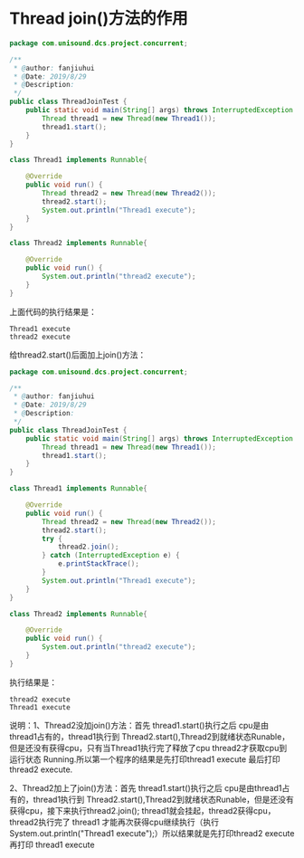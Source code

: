 # Thread join()方法的作用

```java
package com.unisound.dcs.project.concurrent;

/**
 * @author: fanjiuhui
 * @Date: 2019/8/29
 * @Description:
 */
public class ThreadJoinTest {
    public static void main(String[] args) throws InterruptedException {
        Thread thread1 = new Thread(new Thread1());
        thread1.start();
    }
}

class Thread1 implements Runnable{

    @Override
    public void run() {
        Thread thread2 = new Thread(new Thread2());
        thread2.start();
        System.out.println("Thread1 execute");
    }
}

class Thread2 implements Runnable{

    @Override
    public void run() {
        System.out.println("thread2 execute");
    }
}

```

上面代码的执行结果是：

```less
Thread1 execute
thread2 execute
```

给thread2.start()后面加上join()方法：

```java
package com.unisound.dcs.project.concurrent;

/**
 * @author: fanjiuhui
 * @Date: 2019/8/29
 * @Description:
 */
public class ThreadJoinTest {
    public static void main(String[] args) throws InterruptedException {
        Thread thread1 = new Thread(new Thread1());
        thread1.start();
    }
}

class Thread1 implements Runnable{

    @Override
    public void run() {
        Thread thread2 = new Thread(new Thread2());
        thread2.start();
        try {
            thread2.join();
        } catch (InterruptedException e) {
            e.printStackTrace();
        }
        System.out.println("Thread1 execute");
    }
}

class Thread2 implements Runnable{

    @Override
    public void run() {
        System.out.println("thread2 execute");
    }
}

```

执行结果是：

```less
thread2 execute
Thread1 execute
```

说明：1、Thread2没加join()方法：首先 thread1.start()执行之后 cpu是由thread1占有的，thread1执行到 Thread2.start(),Thread2到就绪状态Runable，但是还没有获得cpu，只有当Thread1执行完了释放了cpu thread2才获取cpu到运行状态 Running.所以第一个程序的结果是先打印thread1 execute 最后打印thread2 execute.

2、Thread2加上了join()方法：首先 thread1.start()执行之后 cpu是由thread1占有的，thread1执行到 Thread2.start(),Thread2到就绪状态Runable，但是还没有获得cpu，接下来执行thread2.join(); thread1就会挂起，thread2获得cpu，thread2执行完了 thread1 才能再次获得cpu继续执行（执行System.out.println("Thread1 execute");）所以结果就是先打印thread2 execute 再打印 thread1 execute